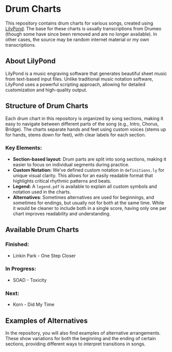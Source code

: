 # Drum Charts

This repository contains drum charts for various songs, created using
[LilyPond](https://lilypond.org/). The base for these charts is usually
transcriptions from Drumeo (though some have since been removed and are no
longer available). In other cases, the source may be random internet material or
my own transcriptions.

## About LilyPond

LilyPond is a music engraving software that generates beautiful sheet music from
text-based input files. Unlike traditional music notation software, LilyPond
uses a powerful scripting approach, allowing for detailed customization and
high-quality output.

## Structure of Drum Charts

Each drum chart in this repository is organized by song sections, making it easy
to navigate between different parts of the song (e.g., Intro, Chorus, Bridge).
The charts separate hands and feet using custom voices (stems up for hands,
stems down for feet), with clear labels for each section.

### Key Elements:
- **Section-based layout:** Drum parts are split into song sections, making it
easier to focus on individual segments during practice.
- **Custom Notation:** We’ve defined custom notation in `definitions.ly` for
unique visual clarity. This allows for an easily readable format that highlights
critical rhythmic patterns and beats.
- **Legend:** A `legend.pdf` is available to explain all custom symbols and
notation used in the charts.
- **Alternatives**: Sometimes alternatives are used for beginnings, and
sometimes for endings, but usually not for both at the same time. While it would
be cleaner to include both in a single score, having only one per chart improves
readability and understanding.

## Available Drum Charts

### Finished:
- Linkin Park - One Step Closer

### In Progress:
- SOAD - Toxicity

### Next:
- Korn - Did My Time

## Examples of Alternatives

In the repository, you will also find examples of alternative arrangements.
These show variations for both the beginning and the ending of certain sections,
providing different ways to interpret transitions in songs.
